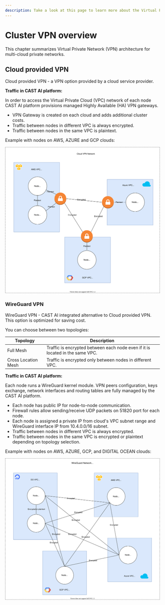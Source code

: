 ```yaml
---
description: Take a look at this page to learn more about the Virtual Private Network (VPN) architecture for multi cloud private networks.
---
```


# Cluster VPN overview

This chapter summarizes Virtual Private Network (VPN) architecture for multi-cloud private networks.

## Cloud provided VPN

Cloud provided VPN - a VPN option provided by a cloud service provider.

**Traffic in CAST AI platform:**

In order to access the Virtual Private Cloud (VPC) network of each node CAST AI platform
provisions managed Highly Available (HA) VPN gateways.

- VPN Gateway is created on each cloud and adds additional cluster costs.
- Traffic between nodes in different VPC is always encrypted.
- Traffic between nodes in the same VPC is plaintext.

Example with nodes on AWS, AZURE and GCP clouds:

![](vpn-overview/cloudvpn.svg)

### WireGuard VPN

WireGuard VPN - CAST AI integrated alternative to Cloud provided VPN. This option is optimized for saving cost.

You can choose between two topologies:

| Topology | Description |
|---|---|
| Full Mesh | Traffic is encrypted between each node even if it is located in the same VPC. |
| Cross Location Mesh | Traffic is encrypted only between nodes in different VPC. |

**Traffic in CAST AI platform:**

Each node runs a WireGuard kernel module. VPN peers configuration, keys exchange, network interfaces
and routing tables are fully managed by the CAST AI platform.

- Each node has public IP for node-to-node communication.
- Firewall rules allow sending/receive UDP packets on 51820 port for each node.
- Each node is assigned a private IP from cloud's VPC subnet range and WireGuard interface IP
from 10.4.0.0/16 subnet.
- Traffic between nodes in different VPC is always encrypted.
- Traffic between nodes in the same VPC is encrypted or plaintext depending on topology selection.

Example with nodes on AWS, AZURE, GCP, and DIGITAL OCEAN clouds:

![](vpn-overview/wireguard.svg)
